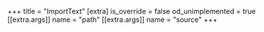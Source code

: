 +++
title = "ImportText"
[extra]
is_override = false
od_unimplemented = true
[[extra.args]]
name = "path"
[[extra.args]]
name = "source"
+++